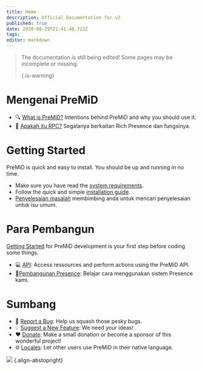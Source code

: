 ```yaml
---
title: Home
description: Official Documentation for v2
published: true
date: 2020-08-29T21:41:40.722Z
tags:
editor: markdown
---
```


> The documentation is still being edited! Some pages may be incomplete or missing. 
> 
> {.is-warning}

# Mengenai PreMiD
- :mag: [What is PreMiD?](/about) Intentions behind PreMiD and why you should use it.
- :link: [Apakah itu RPC?](https://discordapp.com/rich-presence) Segalanya berkaitan Rich Presence dan fungsinya.

# Getting Started

PreMiD is quick and easy to install. You should be up and running in no time.

- Make sure you have read the [system requirements](/install/requirements).
- Follow the quick and simple [installation guide](/install).
- [Penyelesaian masalah](/troubleshooting) membimbing anda untuk mencari penyelesaian untuk isu umum.

# Para Pembangun

[Getting Started](/dev) for PreMiD development is your first step before coding some things.

- :computer: [API](/dev/api): Access ressources and perform actions using the PreMiD API.
- :wrench:[Pembangunan Presence](/dev/presence): Belajar cara menggunakan sistem Presence kami.

# Sumbang
- :bug: [Report a Bug](https://github.com/PreMiD): Help us squash those pesky bugs.
- :bulb: [Suggest a New Feature](https://discord.premid.app/): We need your ideas!
- :heart: [Donate](https://www.patreon.com/Timeraa): Make a small donation or become a sponsor of this wonderful project!
- :globe_with_meridians: [Locales](https://translate.premid.app): Let other users use PreMiD in their native language.

![](https://beta.premid.app/img/logo.2b414dc2.gif) {.align-abstopright}
